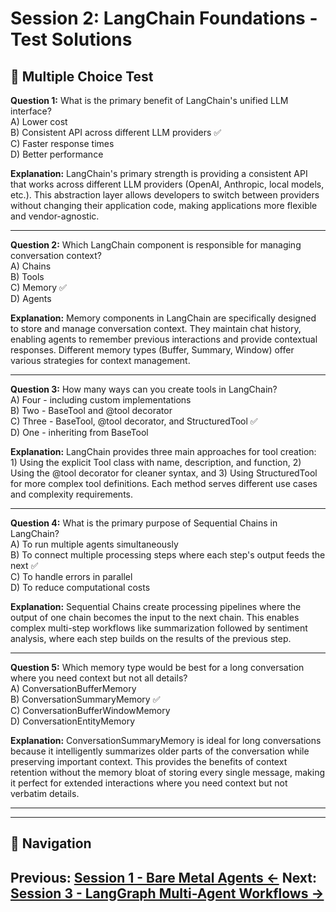 # Session 2: LangChain Foundations - Test Solutions

## 📝 Multiple Choice Test

**Question 1:** What is the primary benefit of LangChain's unified LLM interface?  
A) Lower cost  
B) Consistent API across different LLM providers ✅  
C) Faster response times  
D) Better performance  

**Explanation:** LangChain's primary strength is providing a consistent API that works across different LLM providers (OpenAI, Anthropic, local models, etc.). This abstraction layer allows developers to switch between providers without changing their application code, making applications more flexible and vendor-agnostic.

---

**Question 2:** Which LangChain component is responsible for managing conversation context?  
A) Chains  
B) Tools  
C) Memory ✅  
D) Agents  

**Explanation:** Memory components in LangChain are specifically designed to store and manage conversation context. They maintain chat history, enabling agents to remember previous interactions and provide contextual responses. Different memory types (Buffer, Summary, Window) offer various strategies for context management.

---

**Question 3:** How many ways can you create tools in LangChain?  
A) Four - including custom implementations  
B) Two - BaseTool and @tool decorator  
C) Three - BaseTool, @tool decorator, and StructuredTool ✅  
D) One - inheriting from BaseTool  

**Explanation:** LangChain provides three main approaches for tool creation: 1) Using the explicit Tool class with name, description, and function, 2) Using the @tool decorator for cleaner syntax, and 3) Using StructuredTool for more complex tool definitions. Each method serves different use cases and complexity requirements.

---

**Question 4:** What is the primary purpose of Sequential Chains in LangChain?  
A) To run multiple agents simultaneously  
B) To connect multiple processing steps where each step's output feeds the next ✅  
C) To handle errors in parallel  
D) To reduce computational costs  

**Explanation:** Sequential Chains create processing pipelines where the output of one chain becomes the input to the next chain. This enables complex multi-step workflows like summarization followed by sentiment analysis, where each step builds on the results of the previous step.

---

**Question 5:** Which memory type would be best for a long conversation where you need context but not all details?  
A) ConversationBufferMemory  
B) ConversationSummaryMemory ✅  
C) ConversationBufferWindowMemory  
D) ConversationEntityMemory  

**Explanation:** ConversationSummaryMemory is ideal for long conversations because it intelligently summarizes older parts of the conversation while preserving important context. This provides the benefits of context retention without the memory bloat of storing every single message, making it perfect for extended interactions where you need context but not verbatim details.

---
---

## 🧭 Navigation

**Previous:** [Session 1 - Bare Metal Agents ←](Session1_Bare_Metal_Agents.md)
**Next:** [Session 3 - LangGraph Multi-Agent Workflows →](Session3_LangGraph_Multi_Agent_Workflows.md)
---
